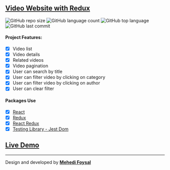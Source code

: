 ## [Video Website with Redux](https://mf-video.netlify.app/)

![GitHub repo size](https://img.shields.io/github/repo-size/MF-Redux-Projects/Video-Website-with-Redux?style=plastic)
![GitHub language count](https://img.shields.io/github/languages/count/MF-Redux-Projects/Video-Website-with-Redux?style=plastic)
![GitHub top language](https://img.shields.io/github/languages/top/MF-Redux-Projects/Video-Website-with-Redux?style=plastic)
![GitHub last commit](https://img.shields.io/github/last-commit/MF-Redux-Projects/Video-Website-with-Redux?color=red&style=plastic)


#### Project Features:

- [x] Video list
- [x] Video details
- [x] Related videos
- [x] Video pagination
- [x] User can search by title
- [x] User can filter video by clicking on category
- [x] User can filter video by clicking on author
- [x] User can clear filter

#### Packages Use
- [x] [React](https://reactjs.org/)
- [x] [Redux](https://redux.js.org/)
- [x] [React Redux](https://react-redux.js.org/)
- [x] [Testing Library - Jest Dom](https://testing-library.com/docs/ecosystem-jest-dom/)

## [Live Demo](https://mf-video.netlify.app/)

---
Design and developed by **[Mehedi Foysal](https://github.com/mehedifoysal)**
